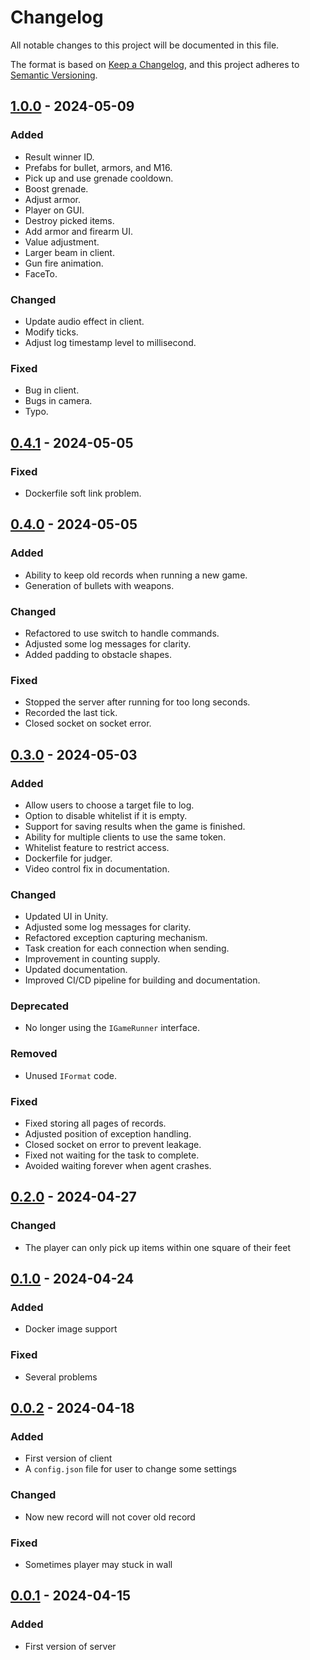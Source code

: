 # Changelog

All notable changes to this project will be documented in this file.

The format is based on [Keep a Changelog](https://keepachangelog.com/en/1.0.0/),
and this project adheres to [Semantic Versioning](https://semver.org/spec/v2.0.0.html).

## [1.0.0] - 2024-05-09

### Added

- Result winner ID.
- Prefabs for bullet, armors, and M16.
- Pick up and use grenade cooldown.
- Boost grenade.
- Adjust armor.
- Player on GUI.
- Destroy picked items.
- Add armor and firearm UI.
- Value adjustment.
- Larger beam in client.
- Gun fire animation.
- FaceTo.

### Changed

- Update audio effect in client.
- Modify ticks.
- Adjust log timestamp level to millisecond.

### Fixed

- Bug in client.
- Bugs in camera.
- Typo.

## [0.4.1] - 2024-05-05

### Fixed

- Dockerfile soft link problem.

## [0.4.0] - 2024-05-05

### Added

- Ability to keep old records when running a new game.
- Generation of bullets with weapons.

### Changed

- Refactored to use switch to handle commands.
- Adjusted some log messages for clarity.
- Added padding to obstacle shapes.

### Fixed

- Stopped the server after running for too long seconds.
- Recorded the last tick.
- Closed socket on socket error.

## [0.3.0] - 2024-05-03

### Added

- Allow users to choose a target file to log.
- Option to disable whitelist if it is empty.
- Support for saving results when the game is finished.
- Ability for multiple clients to use the same token.
- Whitelist feature to restrict access.
- Dockerfile for judger.
- Video control fix in documentation.

### Changed

- Updated UI in Unity.
- Adjusted some log messages for clarity.
- Refactored exception capturing mechanism.
- Task creation for each connection when sending.
- Improvement in counting supply.
- Updated documentation.
- Improved CI/CD pipeline for building and documentation.

### Deprecated

- No longer using the `IGameRunner` interface.

### Removed

- Unused `IFormat` code.

### Fixed

- Fixed storing all pages of records.
- Adjusted position of exception handling.
- Closed socket on error to prevent leakage.
- Fixed not waiting for the task to complete.
- Avoided waiting forever when agent crashes.

## [0.2.0] - 2024-04-27

### Changed

- The player can only pick up items within one square of their feet

## [0.1.0] - 2024-04-24

### Added

- Docker image support

### Fixed

- Several problems

## [0.0.2] - 2024-04-18

### Added

- First version of client
- A `config.json` file for user to change some settings

### Changed

- Now new record will not cover old record

### Fixed

- Sometimes player may stuck in wall

## [0.0.1] - 2024-04-15

### Added

- First version of server

[1.0.0]: https://github.com/Zhangyr2022/thuai-7/compare/v0.4.1...v1.0.0
[0.4.1]: https://github.com/Zhangyr2022/thuai-7/compare/v0.4.0...v0.4.1
[0.4.0]: https://github.com/Zhangyr2022/thuai-7/compare/v0.3.0...v0.4.0
[0.3.0]: https://github.com/Zhangyr2022/thuai-7/compare/v0.2.0...v0.3.0
[0.2.0]: https://github.com/Zhangyr2022/thuai-7/compare/v0.1.0...v0.2.0
[0.1.0]: https://github.com/Zhangyr2022/thuai-7/compare/v0.0.2...v0.1.0
[0.0.2]: https://github.com/Zhangyr2022/thuai-7/compare/v0.0.1...v0.0.2
[0.0.1]: https://github.com/Zhangyr2022/thuai-7/releases/tag/v0.0.1
